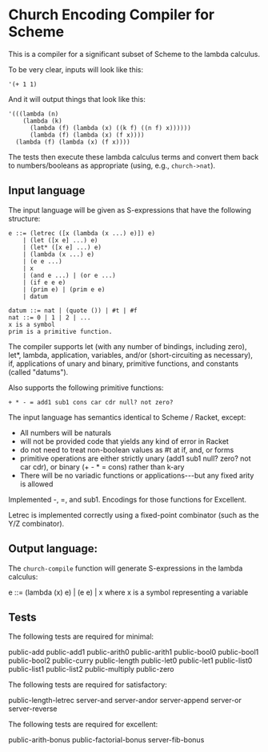 # Church Encoding Compiler for Scheme

This is a compiler for a significant subset of Scheme to the lambda calculus.

To be very clear, inputs will look like this:

```
'(+ 1 1)
```

And it will output things that look like this:

```
'(((lambda (n)
    (lambda (k) 
      (lambda (f) (lambda (x) ((k f) ((n f) x))))))
	  (lambda (f) (lambda (x) (f x))))
  (lambda (f) (lambda (x) (f x))))
```

The tests then execute these lambda calculus terms and convert them
back to numbers/booleans as appropriate (using, e.g., `church->nat`).

## Input language

The input language will be given as S-expressions that have the
following structure:

```
e ::= (letrec ([x (lambda (x ...) e)]) e)
    | (let ([x e] ...) e)
    | (let* ([x e] ...) e)
    | (lambda (x ...) e)
    | (e e ...)
    | x
    | (and e ...) | (or e ...)
    | (if e e e)
    | (prim e) | (prim e e)
    | datum

datum ::= nat | (quote ()) | #t | #f
nat ::= 0 | 1 | 2 | ...
x is a symbol
prim is a primitive function.
```

The compiler supports let (with any number of bindings, including zero), let*, lambda, application, variables, and/or (short-circuiting as necessary), if, applications of unary and binary, primitive functions, and constants (called "datums").

Also supports the following primitive functions:

```
+ * - = add1 sub1 cons car cdr null? not zero?
```

The input language has semantics identical to Scheme / Racket, except:
 + All numbers will be naturals
 + will not be provided code that yields any kind of error in Racket
 + do not need to treat non-boolean values as #t at if, and, or forms
 + primitive operations are either strictly unary (add1 sub1 null? zero? not car cdr),
   or binary (+ - * = cons) rather than k-ary
 + There will be no variadic functions or applications---but any fixed arity is allowed

Implemented -, =, and sub1. Encodings for those functions for Excellent.

Letrec is implemented correctly using a fixed-point
combinator (such as the Y/Z combinator). 

## Output language:

The `church-compile` function will generate S-expressions in the lambda calculus:

e ::= (lambda (x) e)
    | (e e)
    | x
where x is a symbol representing a variable

## Tests

The following tests are required for minimal:

public-add
public-add1
public-arith0
public-arith1
public-bool0
public-bool1
public-bool2
public-curry
public-length
public-let0
public-let1
public-list0
public-list1
public-list2
public-multiply
public-zero

The following tests are required for satisfactory:

public-length-letrec
server-and
server-andor
server-append
server-or
server-reverse

The following tests are required for excellent:

public-arith-bonus
public-factorial-bonus
server-fib-bonus


